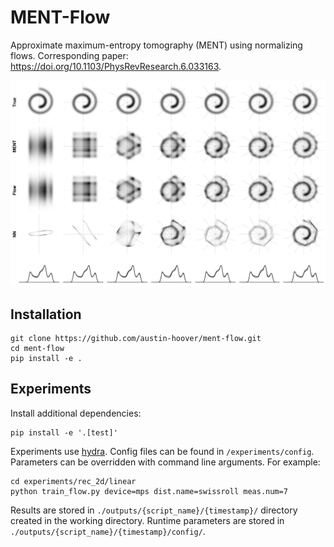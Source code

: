 # MENT-Flow

Approximate maximum-entropy tomography (MENT) using normalizing flows. Corresponding paper: https://doi.org/10.1103/PhysRevResearch.6.033163.

<img src="docs/fig_ment_swissroll.png" width="800px">


## Installation

```
git clone https://github.com/austin-hoover/ment-flow.git
cd ment-flow
pip install -e .
```


## Experiments

Install additional dependencies:

```
pip install -e '.[test]'
```

Experiments use [hydra](https://hydra.cc). Config files can be found in `/experiments/config`. Parameters can be overridden with command line arguments. For example: 
```
cd experiments/rec_2d/linear
python train_flow.py device=mps dist.name=swissroll meas.num=7
```
Results are stored in `./outputs/{script_name}/{timestamp}/` directory created in the working directory. Runtime parameters are stored in `./outputs/{script_name}/{timestamp}/config/`.
